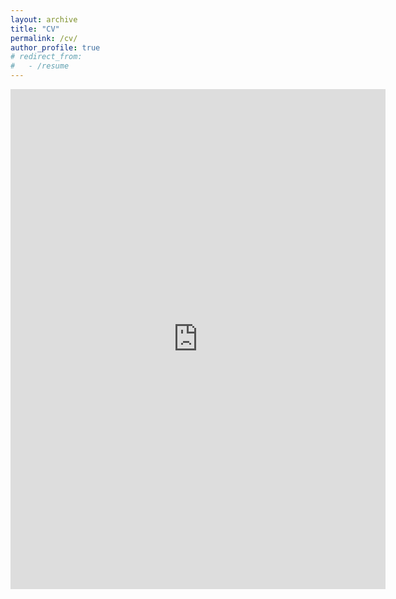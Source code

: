 ```yaml
---
layout: archive
title: "CV"
permalink: /cv/
author_profile: true
# redirect_from:
#   - /resume
---
```


<!-- {% include base_path %} -->

<embed src="https://cconsta1.github.io/files/cv_cconstantinou_20221026.pdf" type="application/pdf" width="600px" height="800px" />

